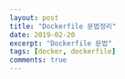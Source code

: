 ```yaml
---
layout: post
title: "Dockerfile 문법정리"
date: 2019-02-20
excerpt: "Dockerfile 문법"
tags: [docker, dockerfile]
comments: true
---
```


